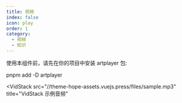 ```yaml
---
title: 视频
index: false
icon: play
order: 1
category:
  - 视频
  - 知识
---
```


<Catalog />

使用本组件前，请先在你的项目中安装 artplayer 包:

pnpm add -D artplayer

<ArtPlayer src="https://vp-demo.u2sb.com/video/caminandes_03_llamigos_720p.mp4" />

<ArtPlayer
  src="https://vp-demo.u2sb.com/video/caminandes_03_llamigos_720p.mp4"
  poster="/poster.svg"
/>

<ArtPlayer
  src="https://vp-demo.u2sb.com/video/caminandes_03_llamigos_720p.mp4"
  airplay
  aspect-ratio
  auto-size
  auto-orientation
  auto-playback
  fast-forward
  flip
  fullscreen-web
  lock
  loop
  is-live
  muted
  mini-progress-bar
  pip
  screenshot
  subtitle-offset
/>

<VidStack
  src="https://files.vidstack.io/sprite-fight/720p.mp4"
  poster="https://files.vidstack.io/sprite-fight/poster.webp"
/>

<VidStack src="//theme-hope-assets.vuejs.press/files/sample.mp3" title="VidStack 示例音频"

<VidStack
  src="youtube/_cMxraX_5RE"
  title="VidStack YouTube Demo"
/>
